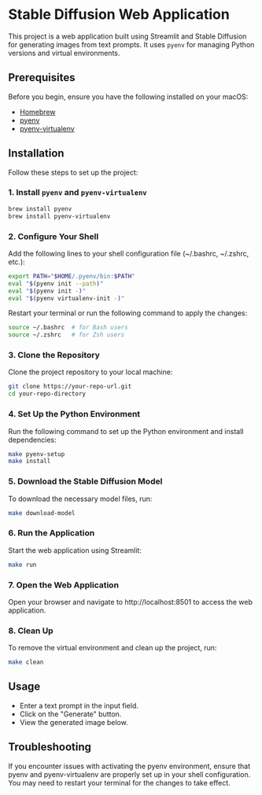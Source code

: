 # Stable Diffusion Web Application

This project is a web application built using Streamlit and Stable Diffusion for generating images from text prompts. It uses `pyenv` for managing Python versions and virtual environments.

## Prerequisites

Before you begin, ensure you have the following installed on your macOS:

- [Homebrew](https://brew.sh/)
- [pyenv](https://github.com/pyenv/pyenv)
- [pyenv-virtualenv](https://github.com/pyenv/pyenv-virtualenv)

## Installation

Follow these steps to set up the project:

### 1. Install `pyenv` and `pyenv-virtualenv`

```bash
brew install pyenv
brew install pyenv-virtualenv
```

### 2. Configure Your Shell

Add the following lines to your shell configuration file (~/.bashrc, ~/.zshrc, etc.):

```bash
export PATH="$HOME/.pyenv/bin:$PATH"
eval "$(pyenv init --path)"
eval "$(pyenv init -)"
eval "$(pyenv virtualenv-init -)"
```

Restart your terminal or run the following command to apply the changes:

```bash
source ~/.bashrc  # for Bash users
source ~/.zshrc   # for Zsh users
```

### 3. Clone the Repository

Clone the project repository to your local machine:

```bash
git clone https://your-repo-url.git
cd your-repo-directory
```

### 4. Set Up the Python Environment

Run the following command to set up the Python environment and install dependencies:

```bash
make pyenv-setup
make install
```

### 5. Download the Stable Diffusion Model

To download the necessary model files, run:

```bash
make download-model
```

### 6. Run the Application

Start the web application using Streamlit:

```bash
make run
```

### 7. Open the Web Application

Open your browser and navigate to http://localhost:8501 to access the web application.

### 8. Clean Up

To remove the virtual environment and clean up the project, run:

```bash
make clean
```

## Usage

- Enter a text prompt in the input field.
- Click on the "Generate" button.
- View the generated image below.

## Troubleshooting

If you encounter issues with activating the pyenv environment, ensure that pyenv and pyenv-virtualenv are properly set up in your shell configuration. You may need to restart your terminal for the changes to take effect.
